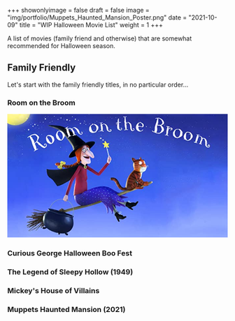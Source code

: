 +++
showonlyimage = false
draft = false
image = "img/portfolio/Muppets_Haunted_Mansion_Poster.png"
date = "2021-10-09"
title = "WIP Halloween Movie List"
weight = 1
+++

A list of movies (family friend and otherwise) that are somewhat recommended for Halloween season.
<!--more-->

## Family Friendly

Let's start with the family friendly titles, in no particular order...
### Room on the Broom
![Room on the Broom](/img/portfolio/roomonthebroom.jpg "Room on the Broom")

### Curious George Halloween Boo Fest
### The Legend of Sleepy Hollow (1949)
### Mickey's House of Villains
### Muppets Haunted Mansion (2021)

